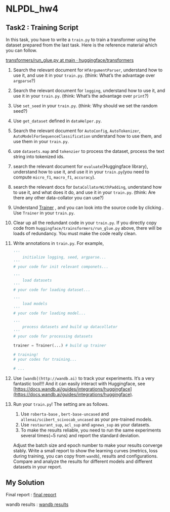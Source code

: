 # NLPDL_hw4
## Task2 :  Training Script

In this task, you have to write a `train.py` to train a transformer using the dataset prepared from the last task. Here is the reference material which you can follow.

[transformers/run_glue.py at main · huggingface/transformers](https://github.com/huggingface/transformers/blob/main/examples/pytorch/text-classification/run_glue.py)

1. Search the relevant document for `HfArgumentParser`, understand how to use it, and use it in your `train.py`. (think: What’s the advantage over `argparse`?)
2. Search the relevant document for `logging`, understand how to use it, and use it in your `train.py`. (think: What’s the advantage over `print`?)
3. Use `set_seed` in your `train.py`. (think: Why should we set the random seed?)
4. Use `get_dataset` defined in `dataHelper.py`.
5. Search the relevant document for `AutoConfig`, `AutoTokenizer`, `AutoModelForSequenceClassification` understand how to use them, and use them in your `train.py`. 
6. use `datasets.map` and `tokenzier` to process the dataset, process the text string into tokenized ids. 
7. search the relevant document for `evaluate`(Huggingface library), understand how to use it, and use it in your `train.py`(you need to compute `micro_f1`, `macro_f1`, `accuracy`).
8. search the relevant docs for `DataCollatorWithPadding`, understand how to use it, and what does it do, and use it in your `train.py`. (think: Are there any other data-collator you can use?)
9. Understand [Trainer](https://huggingface.co/docs/transformers/v4.22.1/en/main_classes/trainer#trainer) , and you can look into the source code by clicking <source>. Use `Trainer` in your `train.py`.
10. Clear up all the redundant code in your `train.py`. If you directly copy code from `huggingface/trainsformers/run_glue.py` above, there will be loads of redundancy. You must make the code really clean.
11. Write annotations in `train.py`. For example,
    
    ```python
    '''
    	initialize logging, seed, argparse...
    '''
    # your code for init relevant componets...
    
    '''
    	load datasets
    '''
    # your code for loading dataset...
    
    '''
    	load models
    '''
    # your code for loading model...
    
    '''
    	process datasets and build up datacollator
    '''
    # your code for processing datasets
    
    trainer = Trainer(...) # build up trainer
    
    # training!
    # your codes for training...
    
    # ...
    ```
    
12.  Use `[wandb](http://wandb.ai)` to track your experiments. It’s a very fantastic tool!!! And it can easily interact with Huggingface, see [https://docs.wandb.ai/guides/integrations/huggingface](https://docs.wandb.ai/guides/integrations/huggingface).
13. Run your `train.py`! The setting are as follows.
    1. Use `roberta-base` , `bert-base-uncased` and `allenai/scibert_scivocab_uncased` as your pre-trained models.
    2. Use `restaurant_sup`, `acl_sup` and `agnews_sup` as your datasets.
    3. To make the results reliable, you need to run the same experiments several times(~5 runs) and report the standard deviation.
    
    Adjust the batch size and epoch number to make your results converge stably. Write a small report to show the learning curves (metrics, loss during training, you can copy from `wandb`), results and configurations. Compare and analyze the results for different models and different datasets in your report.
    
## My Solution

Final report : [final report](https://github.com/violets-blue/NLPDL_hw4/blob/master/nlpdl_hw4_report.pdf)

wandb results : [wandb results](https://wandb.ai/justinzzk/huggingface)
